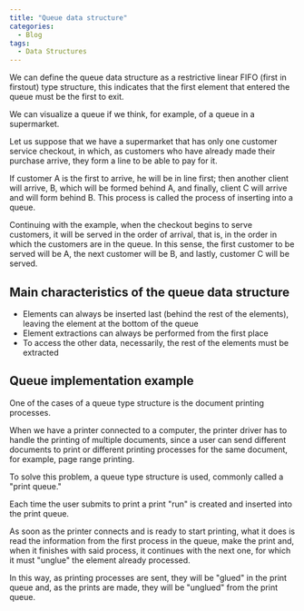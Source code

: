 ```yaml
---
title: "Queue data structure"
categories:
  - Blog
tags:
  - Data Structures
---
```

We can define the queue data structure as a restrictive linear FIFO (first in firstout) type structure, this indicates that the first element that entered the queue must be the first to exit.

We can visualize a queue if we think, for example, of a queue in a supermarket. 

Let us suppose that we have a supermarket that has only one customer service checkout, in which, as customers who have already made their purchase arrive, they form a line to be able to pay for it. 

If customer A is the first to arrive, he will be in line first; then another client will arrive, B, which will be formed behind A, and finally, client C will arrive and will form behind B. This process is called the process of inserting into a queue.

Continuing with the example, when the checkout begins to serve customers, it will be served in the order of arrival, that is, in the order in which the customers are in the queue. In this sense, the first customer to be served will be A, the next customer will be B, and lastly, customer C will be served. 

<h2> Main characteristics of the queue data structure</h2> 

<ul>

<li>Elements can always be inserted last (behind the rest of the elements), leaving the element at the bottom of the queue</li>

<li>Element extractions can always be performed from the first place</li>

<li>To access the other data, necessarily, the rest of the elements must be extracted</li>

</ul>

<h2>Queue implementation example</h2> 

One of the cases of a queue type structure is the document printing processes. 

When we have a printer connected to a computer, the printer driver has to handle the printing of multiple documents, since a user can send different documents to print or different printing processes for the same document, for example, page range printing. 

To solve this problem, a queue type structure is used, commonly called a "print queue."

Each time the user submits to print a print "run" is created and inserted into the print queue.

As soon as the printer connects and is ready to start printing, what it does is read the information from the first process in the queue, make the print and, when it finishes with said process, it continues with the next one, for which it must "unglue" the element already processed. 

In this way, as printing processes are sent, they will be "glued" in the print queue and, as the prints are made, they will be "unglued" from the print queue.